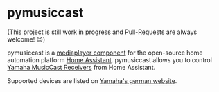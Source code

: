 # pymusiccast
(This project is still work in progress and Pull-Requests are always welcome! 😉)

pymusiccast is a [mediaplayer component](https://home-assistant.io/components/media_player.yamaha_musiccast/) for the open-source home automation platform [Home Assistant](https://home-assistant.io/). pymusiccast allows you to control [Yamaha MusicCast Receivers](https://usa.yamaha.com/products/audio_visual/hifi_components/index.html) from Home Assistant.

Supported devices are listed on [Yamaha's german  website](https://de.yamaha.com/de/products/contents/audio_visual/musiccast/products.html).